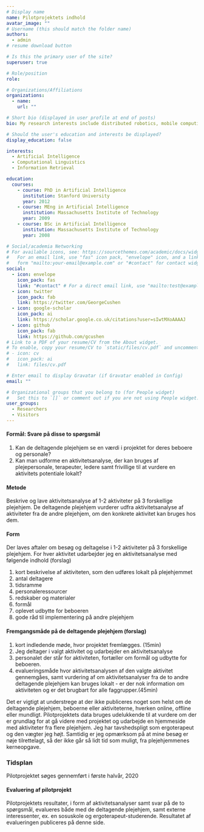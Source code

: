 ```yaml
---
# Display name
name: Pilotprojektets indhold
avatar_image: ""
# Username (this should match the folder name)
authors:
  - admin
# resume download button

# Is this the primary user of the site?
superuser: true

# Role/position
role:

# Organizations/Affiliations
organizations:
  - name:
    url: ""

# Short bio (displayed in user profile at end of posts)
bio: My research interests include distributed robotics, mobile computing and programmable matter.

# Should the user's education and interests be displayed?
display_education: false

interests:
  - Artificial Intelligence
  - Computational Linguistics
  - Information Retrieval

education:
  courses:
    - course: PhD in Artificial Intelligence
      institution: Stanford University
      year: 2012
    - course: MEng in Artificial Intelligence
      institution: Massachusetts Institute of Technology
      year: 2009
    - course: BSc in Artificial Intelligence
      institution: Massachusetts Institute of Technology
      year: 2008

# Social/academia Networking
# For available icons, see: https://sourcethemes.com/academic/docs/widgets/#icons
#   For an email link, use "fas" icon pack, "envelope" icon, and a link in the
#   form "mailto:your-email@example.com" or "#contact" for contact widget.
social:
  - icon: envelope
    icon_pack: fas
    link: "#contact" # For a direct email link, use "mailto:test@example.org".
  - icon: twitter
    icon_pack: fab
    link: https://twitter.com/GeorgeCushen
  - icon: google-scholar
    icon_pack: ai
    link: https://scholar.google.co.uk/citations?user=sIwtMXoAAAAJ
  - icon: github
    icon_pack: fab
    link: https://github.com/gcushen
# Link to a PDF of your resume/CV from the About widget.
# To enable, copy your resume/CV to `static/files/cv.pdf` and uncomment the lines below.
# - icon: cv
#   icon_pack: ai
#   link: files/cv.pdf

# Enter email to display Gravatar (if Gravatar enabled in Config)
email: ""

# Organizational groups that you belong to (for People widget)
#   Set this to `[]` or comment out if you are not using People widget.
user_groups:
  - Researchers
  - Visitors
---
```


#### Formål: Svare på disse to spørgsmål

1. Kan de deltagende plejehjem se en værdi i projektet for deres beboere og personale?
2. Kan man udforme en aktivitetsanalyse, der kan bruges af plejepersonale, terapeuter, ledere samt frivillige til at vurdere en aktivitets potentiale lokalt?

#### Metode

Beskrive og lave aktivitetsanalyse af 1-2 aktiviteter på 3 forskellige plejehjem. De deltagende plejehjem vurderer udfra aktivitetsanalyse af aktiviteter fra de andre plejehjem, om den konkrete aktivitet kan bruges hos dem.

#### Form

Der laves aftaler om besøg og deltagelse i 1-2 aktiviteter på 3 forskellige plejehjem. For hver aktivitet udarbejder jeg en aktivitetsanalyse med følgende indhold (forslag)

1. kort beskrivelse af aktiviteten, som den udføres lokalt på plejehjemmet
2. antal deltagere
3. tidsramme
4. personaleressourcer
5. redskaber og materialer
6. formål
7. oplevet udbytte for beboeren
8. gode råd til implementering på andre plejehjem

#### Fremgangsmåde på de deltagende plejehjem (forslag)

1. kort indledende møde, hvor projektet fremlægges. (15min)
2. Jeg deltager i valgt aktivitet og udarbejder en aktivitetsanalyse
3. personalet der står for aktiviteten, fortæller om formål og udbytte for beboeren.
4. evalueringsmåde hvor aktivitetsanalysen af den valgte aktivitet gennemgåes, samt vurdering af om aktivitetsanalyser fra de to andre deltagende plejehjem kan bruges lokalt - er der nok information om aktiviteten og er det brugbart for alle faggrupper.(45min)

Det er vigtigt at understrege at der ikke publiceres noget som helst om de deltagende plejehjem, beboerne eller aktiviteterne, hverken online, offline eller mundligt. Pilotprojektets data bruges udelukkende til at vurdere om der er grundlag for at gå videre med projektet og udarbejde en hjemmeside med aktiviteter fra flere plejehjem. Jeg har tavshedspligt som ergoterapeut og den vægter jeg højt. Samtidig er jeg opmærksom på at mine besøg er nøje tilrettelagt, så der ikke går så lidt tid som muligt, fra plejehjemmenes kerneopgave.

### Tidsplan

Pilotprojektet søges gennemført i første halvår, 2020

#### Evaluering af pilotprojekt

Pilotprojektets resultater, i form af aktivitetsanalyser samt svar på de to spørgsmål, evalueres både med de deltagende plejehjem, samt externe interessenter, ex. en sosuskole og ergoterapeut-studerende. Resultatet af evalueringen publiceres på denne side.
